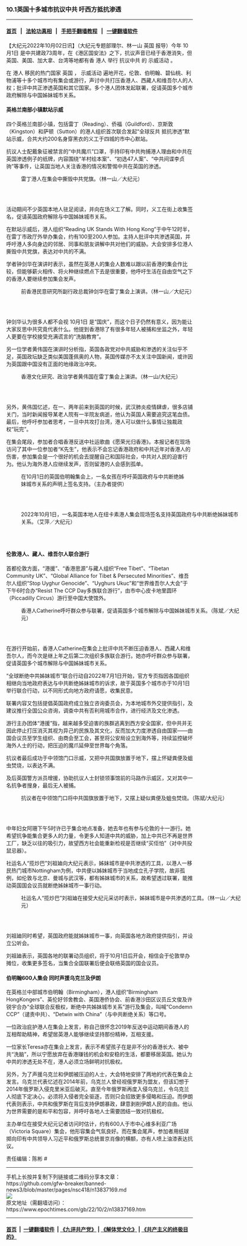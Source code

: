 ### 10.1英国十多城市抗议中共 吁西方抵抗渗透
------------------------

#### [首页](https://github.com/gfw-breaker/banned-news3/blob/master/README.md) &nbsp;&nbsp;|&nbsp;&nbsp; [法轮功真相](https://github.com/begood0513/basic/blob/master/README.md)  &nbsp;&nbsp;|&nbsp;&nbsp; [手把手翻墙教程](https://github.com/gfw-breaker/guides/wiki)  &nbsp;&nbsp;|&nbsp;&nbsp; [一键翻墙软件](https://github.com/gfw-breaker/nogfw/blob/master/README.md)  



<div><p>
 【大纪元2022年10月02日讯】（大纪元专题部理尔、林一山
 <ok href="https://www.epochtimes.com/gb/tag/%E8%8B%B1%E5%9B%BD.html">
  英国
 </ok>
 报导）今年
 <ok href="https://www.epochtimes.com/gb/tag/10%E6%9C%881%E6%97%A5.html">
  10月1日
 </ok>
 是中共建政73周年，在《港区国安法》之下，抗议声音已经于香港消失，但英国、美国、加大拿、台湾等地都有香
 <ok href="https://www.epochtimes.com/gb/tag/%E6%B8%AF%E4%BA%BA.html">
  港人
 </ok>
 举行
 <ok href="https://www.epochtimes.com/gb/tag/%E6%8A%97%E8%AE%AE%E4%B8%AD%E5%85%B1.html">
  抗议中共
 </ok>
 的
 <ok href="https://www.epochtimes.com/gb/tag/%E7%A4%BA%E5%A8%81%E6%B4%BB%E5%8A%A8.html">
  示威活动
 </ok>
 。
</p>
<p>
 在
 <ok href="https://www.epochtimes.com/gb/tag/%E6%B8%AF%E4%BA%BA.html">
  港人
 </ok>
 移民的热门国家
 <ok href="https://www.epochtimes.com/gb/tag/%E8%8B%B1%E5%9B%BD.html">
  英国
 </ok>
 ，
 <ok href="https://www.epochtimes.com/gb/tag/%E7%A4%BA%E5%A8%81%E6%B4%BB%E5%8A%A8.html">
  示威活动
 </ok>
 遍地开花，伦敦、伯明翰、碧仙桃、利物浦等十多个城市均有集会或游行，声讨中共打压香港人、西藏人和维吾尔人的人权；批评中共正渗透英国和其它国家。多个港人团体发起联署，促请英国多个城市政府解除与中国姊妹城市关系。
</p>
<h4>
 英格兰南部小镇默站示威
</h4>
<p>
 四个英格兰南部小镇，包括雷丁（Reading）、侨福（Guildford）、京斯敦（Kingston）和萨顿（Sutton）的港人组织首次联合发起“全球反共 抵抗渗透”默站示威，合共大约200名身穿黑衣的义工于四城的市中心默站。
</p>
<p>
 抗议人士配戴象征被禁言的“中共魔爪”口罩，手持印有中共拘捕港人理由和中共在英国渗透例子的纸牌，内容围绕“羊村绘本案”、“初选47人案”、“中共间谍李贞驹”等事件，让英国当地人关注香港的情况和警惕中共在英国的渗透。
</p>
<figure aria-describedby="caption-attachment-13837151" class="wp-caption aligncenter" id="attachment_13837151" style="width: 601px">
 <ok href="https://i.epochtimes.com/assets/uploads/2022/10/id13837151-031a44394e392961f639fd0826e9c6e9.jpg" target="_blank">
  <img alt="" class="wp-image-13837151" src="https://i.epochtimes.com/assets/uploads/2022/10/id13837151-031a44394e392961f639fd0826e9c6e9-450x253.jpg"/>
 </ok>
 <br/><figcaption class="wp-caption-text" id="caption-attachment-13837151">
  雷丁港人在集会中撕毁中共党旗。（林一山／大纪元）
 </figcaption><br/>
</figure><br/>
<p>
 活动期间不少英国本地人驻足阅读，并向在场义工了解。同时，义工在街上收集签名，促请英国政府解除与中国姊妹城市关系。
</p>
<p>
 在默站示威后，港人组织“Reading UK Stands With Hong Kong”于中午12时半，在雷丁市政厅外举办集会，约有100至200人参加。主持人批评中共渗透英国，并呼吁港人多向身边的邻居、同事和朋友讲解中共对他们的威胁。大会安排多位港人撕毁中共党旗，表达对中共的不满。
</p>
<p>
 学者钟剑华在演讲时表示，虽然在英港人的集会人数难以跟以前香港的集会作比较，但能够薪火相传、将火种继续燃点下去是很重要，他呼吁生活在自由空气之下的香港人要继续参加集会发声。
</p>
<figure aria-describedby="caption-attachment-13837144" class="wp-caption aligncenter" id="attachment_13837144" style="width: 600px">
 <ok href="https://i.epochtimes.com/assets/uploads/2022/10/id13837144-9656704f4f396842518fca391e9c9c7f.jpeg" target="_blank">
  <img alt="" class="wp-image-13837144" src="https://i.epochtimes.com/assets/uploads/2022/10/id13837144-9656704f4f396842518fca391e9c9c7f-450x253.jpeg"/>
 </ok>
 <br/><figcaption class="wp-caption-text" id="caption-attachment-13837144">
  前香港民意研究所副行政总裁钟剑华在雷丁集会上演讲。（林一山／大纪元）
 </figcaption><br/>
</figure><br/>
<p>
 钟剑华认为很多人都不会视
 <ok href="https://www.epochtimes.com/gb/tag/10%E6%9C%881%E6%97%A5.html">
  10月1日
 </ok>
 是“国庆”，而这个日子仍然有意义，因为能让大家反思中共究竟代表什么。他提到香港除了有很多年轻人被捕和坐监之外，年轻人更要在学校接受充满谎言的“洗脑教育”。
</p>
<p>
 另一位学者黄伟国在演讲时分析指，英国各政党对中共威胁和渗透的关注似乎不足，英国政坛缺乏类似美国蓬佩奥的人物，英国传媒亦不太关注中国新闻，或许因为英国跟中国没有正面的地缘政治冲突。
</p>
<figure aria-describedby="caption-attachment-13837141" class="wp-caption aligncenter" id="attachment_13837141" style="width: 600px">
 <ok href="https://i.epochtimes.com/assets/uploads/2022/10/id13837141-c8d563284a4a5c3ce9593caad5ba0def.jpg" target="_blank">
  <img alt="" class="wp-image-13837141" src="https://i.epochtimes.com/assets/uploads/2022/10/id13837141-c8d563284a4a5c3ce9593caad5ba0def-450x251.jpg"/>
 </ok>
 <br/><figcaption class="wp-caption-text" id="caption-attachment-13837141">
  香港文化研究、政治学者黄伟国在雷丁集会上演讲。（林一山/大纪元）
 </figcaption><br/>
</figure><br/>
<p>
 另外，黄伟国忆述，在一、两年前来到英国的时候，武汉肺炎疫情肆虐，很多店铺关门，当时新闻报导某老人院有一半院友病逝，他认为英国人需要追究这笔血债。最后，他呼吁参加者思考，一旦中共攻打台湾，港人可以做什么事情让独裁政权“玩完”。
</p>
<p>
 在集会尾段，参加者合唱香港反送中社运歌曲《愿荣光归香港》。本报记者在现场访问了其中一位参加者“K先生”，他表示不会忘记香港政府和中共近年对香港人的伤害，参加集会是一个很好的机会去提醒自己和国际社会，中共对人民的迫害行为。他认为海外港人应继续发声，否则留港的人会感到孤单。
</p>
<figure aria-describedby="caption-attachment-13837150" class="wp-caption aligncenter" id="attachment_13837150" style="width: 449px">
 <ok href="https://i.epochtimes.com/assets/uploads/2022/10/id13837150-IMG_2758.jpg" target="_blank">
  <img alt="" class="wp-image-13837150" src="https://i.epochtimes.com/assets/uploads/2022/10/id13837150-IMG_2758-450x673.jpg"/>
 </ok>
 <br/><figcaption class="wp-caption-text" id="caption-attachment-13837150">
  在10月1日的英国伯明翰集会上，一名女孩在呼吁英国政府与中共断绝姊妹城市关系的声明上签名支持。（主办者提供）
 </figcaption><br/>
</figure><br/>
<figure aria-describedby="caption-attachment-13837472" class="wp-caption alignnone" id="attachment_13837472" style="width: 600px">
 <ok href="https://i.epochtimes.com/assets/uploads/2022/10/id13837472-eef77005f15f32d36886ff4616b815f9-e1664740698171.jpeg" target="_blank">
  <img alt="" class="size-large wp-image-13837472" src="https://i.epochtimes.com/assets/uploads/2022/10/id13837472-eef77005f15f32d36886ff4616b815f9-600x600.jpeg"/>
 </ok>
 <br/><figcaption class="wp-caption-text" id="caption-attachment-13837472">
  2022年10月1日，一名英国本地人在纽卡素港人集会现场签名支持英国政府与中共断绝姊妹城市关系。（艾萍／大纪元）
 </figcaption><br/>
</figure><br/>
<h4>
 伦敦港人、藏人、维吾尔人联合游行
</h4>
<p>
 首都伦敦方面，“港援”、“香港思源”与藏人组织“Free Tibet”、“Tibetan Community UK”、“Global Alliance for Tibet &amp; Persecuted Minorities”、维吾尔人组织“Stop Uyghur Genocide”、“Uyghurs Ukuc”和“世界维吾尔人大会”于下午6时合办“Resist The CCP Day多族联合游行”，由市中心皮卡地里圆环（Piccadilly Circus）游行至中国大使馆外。
</p>
<figure aria-describedby="caption-attachment-13837470" class="wp-caption alignnone" id="attachment_13837470" style="width: 600px">
 <ok href="https://i.epochtimes.com/assets/uploads/2022/10/id13837470-WhatsApp-Image-2022-10-02-at-6.37.40-AM-e1664740259336.jpeg" target="_blank">
  <img alt="" class="size-large wp-image-13837470" src="https://i.epochtimes.com/assets/uploads/2022/10/id13837470-WhatsApp-Image-2022-10-02-at-6.37.40-AM-600x338.jpeg"/>
 </ok>
 <br/><figcaption class="wp-caption-text" id="caption-attachment-13837470">
  香港人Catherine呼吁群众参与联署，促请英国多个城市解除与中国姊妹城市关系。（陈斌／大纪元）
 </figcaption><br/>
</figure><br/>
<p>
 在游行开始前，香港人Catherine在集会上批评中共不断压迫香港人、西藏人和维吾尔人，而今次是继上年之后第二次组织多族联合游行。她亦呼吁群众参与联署，促请英国多个城市解除与中国姊妹城市关系。
</p>
<p>
 “全球断绝中共姊妹城市”联合行动自2022年7月1日开始，官方专页指因各国组织相继向当地政府表达与中共断绝姊妹城市的诉求，故于英国多个城市亦于10月1日举行联合行动，以不同形式向地方政府请愿，收集民意。
</p>
<p>
 联署内容又包括提倡英国政府成立独立咨询委员会，为本地城市外交提供指引，及建议推行全国公众咨询，调查中共有否利用城市合作，进行经济及文化渗透。
</p>
<p>
 游行主办团体“港援”指，越来越多受迫害的族群逃离到西方安全国家，但中共并无因此停止打压消灭其视为异己的民族及其文化，反而加大力度渗透自由国家——由国会议员至学生组织、由商会至工会，甚至将公安局设立到海外等，持续监控破坏海外人士的行动，把压迫的魔爪延伸至世界每个角落。
</p>
<p>
 抗议者最后成功于中领馆门口示威，又把中共国旗放置于地下，摆上怀疑粪便及蛆虫焚烧，以表达不满。
</p>
<p>
 及后英国警方派员增援，协助抗议人士封锁领事馆前的马路作示威区，又对其中一名抗争者搜身，最后无人被捕。
</p>
<figure aria-describedby="caption-attachment-13837139" class="wp-caption aligncenter" id="attachment_13837139" style="width: 601px">
 <ok href="https://i.epochtimes.com/assets/uploads/2022/10/id13837139-WhatsApp-Image-2022-10-02-at-6.37.42-AM.jpeg" target="_blank">
  <img alt="" class="wp-image-13837139" src="https://i.epochtimes.com/assets/uploads/2022/10/id13837139-WhatsApp-Image-2022-10-02-at-6.37.42-AM-450x253.jpeg"/>
 </ok>
 <br/><figcaption class="wp-caption-text" id="caption-attachment-13837139">
  抗议者在中领馆门口将中共国旗放置于地下，又摆上疑似粪便及蛆虫焚烧。（陈斌/大纪元）
 </figcaption><br/>
</figure><br/>
<p>
 中年妇女阿珊下午5时许已于集合地点准备，她去年也有参与伦敦的十一游行。她希望抗争能集合更多人的力量，令更多人知道中共的威胁，加上中共已不再是世界工厂，缺乏以往的吸引力，故望西方社会能重新检视是否继续“买佢怕”（对中共投鼠忌器）。
</p>
<p>
 社运名人“揽炒巴”刘祖廸向大纪元表示，姊妹城市是中共渗透的工具，以港人一移民热门城市Nottingham为例，中共便以姊妹城市于当地成立孔子学院，故非孤例，如伦敦与北京、曼城与武汉等，都有姊妹城市的关系，故希望透过联署，能推动英国国会议员就断绝姊妹城市一事行动。
</p>
<figure aria-describedby="caption-attachment-13837143" class="wp-caption aligncenter" id="attachment_13837143" style="width: 600px">
 <ok href="https://i.epochtimes.com/assets/uploads/2022/10/id13837143-e5f7202dccb805bcece06ed152a36432.jpeg" target="_blank">
  <img alt="" class="wp-image-13837143" src="https://i.epochtimes.com/assets/uploads/2022/10/id13837143-e5f7202dccb805bcece06ed152a36432-450x338.jpeg"/>
 </ok>
 <br/><figcaption class="wp-caption-text" id="caption-attachment-13837143">
  社运名人“揽炒巴”刘祖廸在接受大纪元采访时表示，姊妹城市是中共渗透的工具。（林一山／大纪元）
 </figcaption><br/>
</figure><br/>
<p>
 刘祖廸同时希望，英国政府能就姊妹城市一事，向英国各地方政府提供指引，并设立公听会。
</p>
<p>
 刘祖廸表示，英国各地的联署动员组织，将于10月1日后开会，相信会于伦敦举办摊位，收集更多签名，当集合全国联署后便会联络英国的国会议员。
</p>
<h4>
 伯明翰600人集会 同时声援乌克兰及伊朗
</h4>
<p>
 在英格兰中部城市伯明翰（Birmingham），港人组织“Birmingham HongKongers”、英伦好邻舍教会、英国港侨协会、前香港沙田区议员丘文俊及许锐宇合办“全球联合反极权，断绝中共姊妹城市关系”游行及集会，叫喊“Condemn CCP”（谴责中共）、“Detwin with China”（与中共断绝关系）等口号。
</p>
<p>
 一位政治庇护港人在集会上发言，称自己很怀念2019年反送中运动期间香港人的互相帮助精神，希望居英港人能够继续坚持那份精神，互相支援。
</p>
<p>
 一位家长Teresa亦在集会上发言，表示不希望孩子在是非不分的香港长大、被中共“洗脑”，所以宁愿放弃在香港赚钱的机会和安稳的生活，都要移居英国。她认为中共的渗透无处不在，港人必须立场鲜明对抗极权。
</p>
<p>
 另外，为了声援乌克兰和伊朗被压迫的人士，大会特地安排了两地的代表在集会上发言。乌克兰代表忆述在2014年前，乌克兰人曾经视俄罗斯为盟友，但该幻想于2014年俄罗斯入侵克里米亚后破灭。直至今年俄罗斯再度入侵乌克兰，令乌克兰人彻底下定决心，必须将入侵者完全驱逐，否则只会招致更多侵略和压迫。而伊朗代表则表示，中共和俄罗斯在背后支持伊朗暴政，肆意剥削伊朗人民的自由。他认为世界需要的是和平和包容，并呼吁各地人士需要团结一致对抗极权。
</p>
<p>
 主办单位在接受大纪元记者访问时估计，约有600人于市中心维多利亚广场（Victoria Square）集会，他形容集会气氛良好。而在集会尾声，参加者用纸球掷向印有中共领导人习近平和俄罗斯总统普京肖像的横额，亦有人喷上油漆表达抗议。
</p>
<p>
</p>
<p>
</p>
<p>
</p>
<p>
</p>
<p>
 责任编辑：陈彬 #
</p>
</div>
<hr/>
手机上长按并复制下列链接或二维码分享本文章：<br/>
https://github.com/gfw-breaker/banned-news3/blob/master/pages/nsc418/n13837169.md <br/>
<a href='https://github.com/gfw-breaker/banned-news3/blob/master/pages/nsc418/n13837169.md'><img src='https://github.com/gfw-breaker/banned-news3/blob/master/pages/nsc418/n13837169.md.png'/></a> <br/>
原文地址（需翻墙访问）：https://www.epochtimes.com/gb/22/10/2/n13837169.htm


------------------------
#### [首页](https://github.com/gfw-breaker/banned-news3/blob/master/README.md) &nbsp;|&nbsp; [一键翻墙软件](https://github.com/gfw-breaker/nogfw/blob/master/README.md) &nbsp;| [《九评共产党》](https://github.com/gfw-breaker/9ping.md/blob/master/README.md#九评之一评共产党是什么) | [《解体党文化》](https://github.com/gfw-breaker/jtdwh.md/blob/master/README.md) | [《共产主义的终极目的》](https://github.com/gfw-breaker/gczydzjmd.md/blob/master/README.md)


<img src='http://gfw-breaker.win/banned-news3/pages/nsc418/n13837169.md' width='0px' height='0px'/>